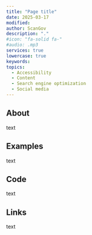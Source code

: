 ```yaml
---
title: "Page title"
date: 2025-03-17
modified: 
author: ScanGov
description: "."
#icon: "fa-solid fa-"
#audio: .mp3
services: true
lowercase: true
keywords: 
topics:
  - Accessibility
  - Content
  - Search engine optimization
  - Social media
---
```


## About

text

## Examples

text

## Code

text

## Links

text